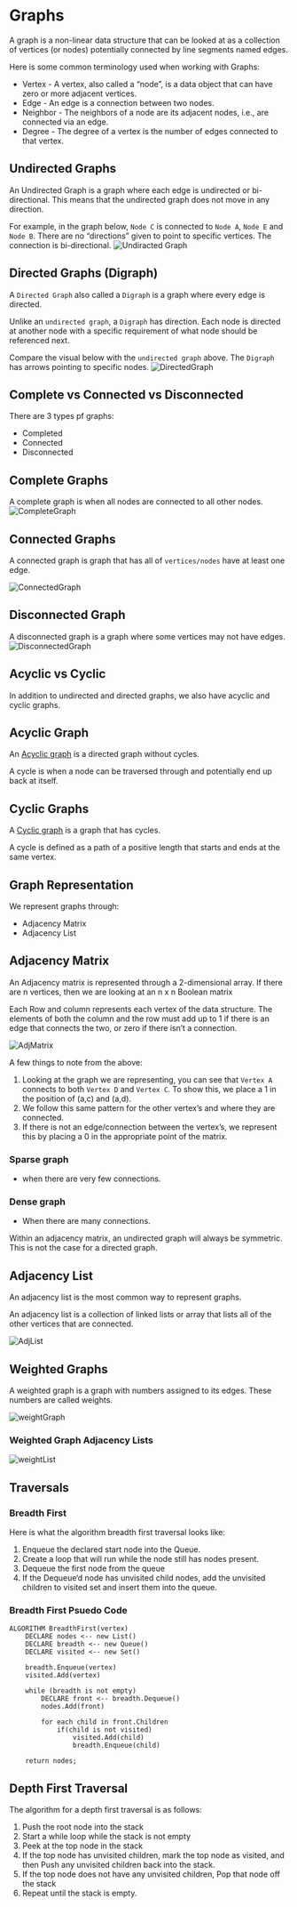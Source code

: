 # Graphs

A graph is a non-linear data structure that can be looked at as a collection of vertices (or nodes) potentially connected by line segments named edges.

Here is some common terminology used when working with Graphs:

- Vertex - A vertex, also called a “node”, is a data object that can have zero or more adjacent vertices.
- Edge - An edge is a connection between two nodes.
- Neighbor - The neighbors of a node are its adjacent nodes, i.e., are connected via an edge.
- Degree - The degree of a vertex is the number of edges connected to that vertex.

## Undirected Graphs
An Undirected Graph is a graph where each edge is undirected or bi-directional. This means that the undirected graph does not move in any direction.

For example, in the graph below, `Node C` is connected to `Node A`, `Node E` and `Node B`. There are no “directions” given to point to specific vertices. The connection is bi-directional.
![Undiracted Graph](UndirectedGraph.png)

## Directed Graphs (Digraph)
A `Directed Graph` also called a `Digraph` is a graph where every edge is directed.

Unlike an `undirected graph`, a `Digraph` has direction. Each node is directed at another node with a specific requirement of what node should be referenced next.

Compare the visual below with the `undirected graph` above. The `Digraph` has arrows pointing to specific nodes.
![DirectedGraph](DirectedGraph.png)  

## Complete vs Connected vs Disconnected

There are 3 types pf graphs:
- Completed
- Connected
- Disconnected

## Complete Graphs

A complete graph is when all nodes are connected to all other nodes.
![CompleteGraph](CompleteGraph.png)

## Connected Graphs

A connected graph is graph that has all of `vertices/nodes` have at least one edge.

![ConnectedGraph](ConnectedGraph.png)

## Disconnected Graph
A disconnected graph is a graph where some vertices may not have edges.
![DisconnectedGraph](DisconnectedGraph.png)

## Acyclic vs Cyclic
In addition to undirected and directed graphs, we also have acyclic and cyclic graphs.

## Acyclic Graph
An [Acyclic graph](https://codefellows.github.io/common_curriculum/data_structures_and_algorithms/Code_401/class-35/resources/assets/threeAcyclic.png) is a directed graph without cycles.

A cycle is when a node can be traversed through and potentially end up back at itself.

## Cyclic Graphs
A [Cyclic graph](https://codefellows.github.io/common_curriculum/data_structures_and_algorithms/Code_401/class-35/resources/assets/cyclic.PNG) is a graph that has cycles.

A cycle is defined as a path of a positive length that starts and ends at the same vertex.

## Graph Representation
We represent graphs through:

- Adjacency Matrix
- Adjacency List

## Adjacency Matrix
An Adjacency matrix is represented through a 2-dimensional array. If there are n vertices, then we are looking at an n x n Boolean matrix

Each Row and column represents each vertex of the data structure. The elements of both the column and the row must add up to 1 if there is an edge that connects the two, or zero if there isn’t a connection.


![AdjMatrix](AdjMatrix.png)

A few things to note from the above:

1. Looking at the graph we are representing, you can see that `Vertex A` connects to both `Vertex D` and `Vertex C`. To show this, we place a 1 in the position of (a,c) and (a,d).
2. We follow this same pattern for the other vertex’s and where they are connected.
3. If there is not an edge/connection between the vertex’s, we represent this by placing a 0 in the appropriate point of the matrix.

### Sparse graph 
- when there are very few connections. 

### Dense graph
- When there are many connections.

Within an adjacency matrix, an undirected graph will always be symmetric. This is not the case for a directed graph.

## Adjacency List
An adjacency list is the most common way to represent graphs.

An adjacency list is a collection of linked lists or array that lists all of the other vertices that are connected.

![AdjList](AdjList.png)

## Weighted Graphs
A weighted graph is a graph with numbers assigned to its edges. These numbers are called weights.

![weightGraph](weightGraph.png)

### Weighted Graph Adjacency Lists
![weightList](weightList.png)

## Traversals

### Breadth First

Here is what the algorithm breadth first traversal looks like:

1. Enqueue the declared start node into the Queue.
2. Create a loop that will run while the node still has nodes present.
3. Dequeue the first node from the queue
4. If the Dequeue‘d node has unvisited child nodes, add the unvisited children to visited set and insert them into the queue.

### Breadth First Psuedo Code
```
ALGORITHM BreadthFirst(vertex)
    DECLARE nodes <-- new List()
    DECLARE breadth <-- new Queue()
    DECLARE visited <-- new Set()

    breadth.Enqueue(vertex)
    visited.Add(vertex)

    while (breadth is not empty)
        DECLARE front <-- breadth.Dequeue()
        nodes.Add(front)

        for each child in front.Children
            if(child is not visited)
                visited.Add(child)
                breadth.Enqueue(child)   

    return nodes;
```

## Depth First Traversal

The algorithm for a depth first traversal is as follows:

1. Push the root node into the stack
2. Start a while loop while the stack is not empty
3. Peek at the top node in the stack
4. If the top node has unvisited children, mark the top node as visited, and then Push any unvisited children back into the stack.
5. If the top node does not have any unvisited children, Pop that node off the stack
6. Repeat until the stack is empty.

